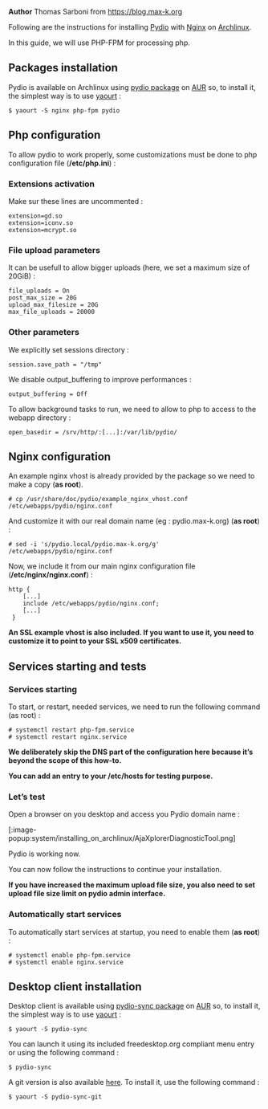 **Author** Thomas Sarboni from https://blog.max-k.org

Following are the instructions for installing [Pydio](https://pydio.com/) with [Nginx](http://nginx.org/en/) on [Archlinux](https://wiki.archlinux.org/index.php/Arch_Linux).

In this guide, we will use PHP-FPM for processing php.

## Packages installation
Pydio is available on Archlinux using [pydio package](https://aur.archlinux.org/packages/pydio/) on [AUR](https://aur.archlinux.org/) so, to install it, the simplest way is to use [yaourt](https://wiki.archlinux.org/index.php/yaourt) :

	$ yaourt -S nginx php-fpm pydio

## Php configuration
To allow pydio to work properly, some customizations must be done to php configuration file (**/etc/php.ini**) :

### Extensions activation
Make sur these lines are uncommented :

	extension=gd.so
	extension=iconv.so
	extension=mcrypt.so

### File upload parameters
It can be usefull to allow bigger uploads (here, we set a maximum size of 20GiB)  :

	file_uploads = On
	post_max_size = 20G
	upload_max_filesize = 20G
	max_file_uploads = 20000

### Other parameters
We explicitly set sessions directory :

	session.save_path = "/tmp"

We disable output_buffering to improve performances :

	output_buffering = Off

To allow background tasks to run, we need to allow to php to access to the webapp directory :

	open_basedir = /srv/http/:[...]:/var/lib/pydio/

## Nginx configuration
An example nginx vhost is already provided by the package so we need to make a copy (**as root**).

	# cp /usr/share/doc/pydio/example_nginx_vhost.conf /etc/webapps/pydio/nginx.conf

And customize it with our real domain name (eg : pydio.max-k.org) (**as root**) :

	# sed -i 's/pydio.local/pydio.max-k.org/g' /etc/webapps/pydio/nginx.conf

Now, we include it from our main nginx configuration file (**/etc/nginx/nginx.conf**) :

	http {
	    [...]
	    include /etc/webapps/pydio/nginx.conf;
	    [...]
	 }

**An SSL example vhost is also included. If you want to use it, you need to customize it to point to your SSL x509 certificates.**

## Services starting and tests
### Services starting
To start, or restart,  needed services, we need to run the following command (as root) :

	# systemctl restart php-fpm.service
	# systemctl restart nginx.service

**We deliberately skip the DNS part of the configuration here because it’s beyond the scope of this how-to.**

**You can add an entry to your /etc/hosts for testing purpose.**

### Let’s test
Open a browser on you desktop and access you Pydio domain name :

[:image-popup:system/installing_on_archlinux/AjaXplorerDiagnosticTool.png]

Pydio is working now.

You can now follow the instructions to continue your installation.

**If you have increased the maximum upload file size, you also need to set upload file size limit on pydio admin interface.**

### Automatically start services
To automatically start services at startup, you need to enable them (**as root**) :

	# systemctl enable php-fpm.service
	# systemctl enable nginx.service

## Desktop client installation
Desktop client is available using [pydio-sync package](https://aur.archlinux.org/packages/pydio-sync/) on [AUR](https://aur.archlinux.org/) so, to install it, the simplest way is to use [yaourt](https://wiki.archlinux.org/index.php/yaourt) :

	$ yaourt -S pydio-sync

You can launch it using its included freedesktop.org compliant menu entry or using the following command :

	$ pydio-sync

A git version is also available [here](https://aur.archlinux.org/packages/pydio-sync-git/). To install it, use the following command :

	$ yaourt -S pydio-sync-git
